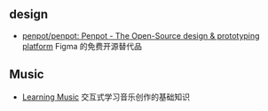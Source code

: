 ## design
- [penpot/penpot: Penpot - The Open-Source design & prototyping platform](https://github.com/penpot/penpot) Figma 的免费开源替代品

## Music
- [Learning Music](https://learningmusic.ableton.com/zh-Hans/index.html) 交互式学习音乐创作的基础知识
